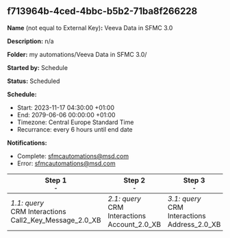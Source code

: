## f713964b-4ced-4bbc-b5b2-71ba8f266228

**Name** (not equal to External Key)**:** Veeva Data in SFMC 3.0

**Description:** n/a

**Folder:** my automations/Veeva Data in SFMC 3.0/

**Started by:** Schedule

**Status:** Scheduled

**Schedule:**

* Start: 2023-11-17 04:30:00 +01:00
* End: 2079-06-06 00:00:00 +01:00
* Timezone: Central Europe Standard Time
* Recurrance: every 6 hours until end date

**Notifications:**

* Complete: sfmcautomations@msd.com
* Error: sfmcautomations@msd.com

| Step 1<br>_<small>-</small>_ | Step 2<br>_<small>-</small>_ | Step 3<br>_<small>-</small>_ | Step 4<br>_<small>-</small>_ | Step 5<br>_<small>-</small>_ | Step 6<br>_<small>-</small>_ | Step 7<br>_<small>-</small>_ | Step 8<br>_<small>-</small>_ | Step 9<br>_<small>-</small>_ | Step 10<br>_<small>-</small>_ | Step 11<br>_<small>-</small>_ | Step 12<br>_<small>-</small>_ | Step 13<br>_<small>-</small>_ | Step 14<br>_<small>-</small>_ | Step 15<br>_<small>-</small>_ | Step 16<br>_<small>-</small>_ | Step 17<br>_<small>-</small>_ | Step 18<br>_<small>-</small>_ | Step 19<br>_<small>-</small>_ | Step 20<br>_<small>-</small>_ | Step 21<br>_<small>-</small>_ | Step 22<br>_<small>-</small>_ | Step 23<br>_<small>-</small>_ | Step 24<br>_<small>-</small>_ | Step 25<br>_<small>-</small>_ | Step 26<br>_<small>-</small>_ | Step 27<br>_<small>-</small>_ |
| --- | --- | --- | --- | --- | --- | --- | --- | --- | --- | --- | --- | --- | --- | --- | --- | --- | --- | --- | --- | --- | --- | --- | --- | --- | --- | --- |
| _1.1: query_<br>CRM Interactions Call2_Key_Message_2.0_XB | _2.1: query_<br>CRM Interactions Account_2.0_XB | _3.1: query_<br>CRM Interactions Address_2.0_XB | _4.1: query_<br>CRM Interactions Approved_Document_2.0_XB | _5.1: query_<br>CRM Interactions Call2_Sample_2.0_XB | _6.1: query_<br>CRM Interactions Call2_Detail_2.0_XB | _7.1: query_<br>CRM Interactions Email_Activity_2.0_XB | _8.1: query_<br>CRM_Interactions Clm_Presentation_2.0_XB | _9.1: query_<br>CRM Interactions _Product_2.0_XB | _10.1: query_<br>CRM Interactions Multichannel_consent_2.0_XB | _11.1: query_<br>CRM Interactions Question_Response_2.0_XB | _12.1: query_<br>CRM_Interactions_Product_metrics_2.0_XB | _13.1: query_<br>CRM Interactions  Survey_2.0_XB | _14.1: query_<br>CRM Interactions Sent_Email_2.0_XB | _15.1: query_<br>CRM Interactions Survey_Target_2.0_XB | _16.1: query_<br>CRM Interactions Survey_Question_2.0_XB | _17.1: query_<br>CRM Interactions User_XB | _18.1: query_<br>CRM Interactions TSF_2.0_XB | _19.1: query_<br>CRM Interactions Call2_2.0_XB | _20.1: query_<br>CRM Interactions MC_Cycle_Plan_Channel_3.0_XB | _21.1: query_<br>CRM Interactions MC_Cycle_Plan_3.0_XB | _22.1: query_<br>CRM Interactions MC_Cycle_Plan_Product_3.0_XB | _23.1: query_<br>CRM Interactions Cycle_Plan_Target_3.0_XB | _24.1: query_<br>CRM Interactions CI_Header_3.0_XB | _25.1: query_<br>CRM Interactions _CI_Question_3.0_XB | _26.1: query_<br>CRM Interactions CI Target Response_3.0_XB | _27.1: query_<br>CRM Interactions Dynamic_Attribute_3.0_XB |
